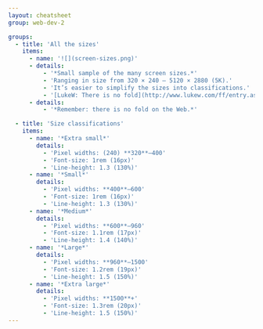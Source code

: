 ```yaml
---
layout: cheatsheet
group: web-dev-2

groups:
  - title: 'All the sizes'
    items:
      - name: '![](screen-sizes.png)'
      - details:
          - '*Small sample of the many screen sizes.*'
          - 'Ranging in size from 320 × 240 – 5120 × 2880 (5K).'
          - 'It’s easier to simplify the sizes into classifications.'
          - '[LukeW: There is no fold](http://www.lukew.com/ff/entry.asp?1946)'
      - details:
          - '*Remember: there is no fold on the Web.*'

  - title: 'Size classifications'
    items:
      - name: '*Extra small*'
        details:
          - 'Pixel widths: (240) **320**–400'
          - 'Font-size: 1rem (16px)'
          - 'Line-height: 1.3 (130%)'
      - name: '*Small*'
        details:
          - 'Pixel widths: **400**–600'
          - 'Font-size: 1rem (16px)'
          - 'Line-height: 1.3 (130%)'
      - name: '*Medium*'
        details:
          - 'Pixel widths: **600**–960'
          - 'Font-size: 1.1rem (17px)'
          - 'Line-height: 1.4 (140%)'
      - name: '*Large*'
        details:
          - 'Pixel widths: **960**–1500'
          - 'Font-size: 1.2rem (19px)'
          - 'Line-height: 1.5 (150%)'
      - name: '*Extra large*'
        details:
          - 'Pixel widths: **1500**+'
          - 'Font-size: 1.3rem (20px)'
          - 'Line-height: 1.5 (150%)'
---
```

